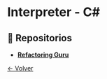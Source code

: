 # Interpreter - C#

## 🌟 Repositorios
- **[Refactoring Guru](https://refactoring.guru/design-patterns/interpreter/csharp/example)**

[← Volver](../README.md)

